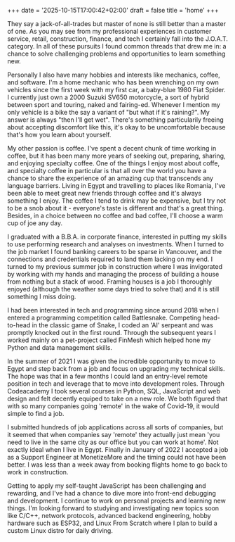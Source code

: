 +++
date = '2025-10-15T17:00:42+02:00'
draft = false
title = 'home'
+++

They say a jack-of-all-trades but master of none is still better than a master of one. As you may see from my professional experiences in customer service, retail, construction, finance, and tech I certainly fall into the J.O.A.T. category. In all of these pursuits I found common threads that drew me in: a chance to solve challenging problems and opportunities to learn something new.


Personally I also have many hobbies and interests like mechanics, coffee, and software. I'm a home mechanic who has been wrenching on my own vehicles since the first week with my first car, a baby-blue 1980 Fiat Spider. I currently just own a 2000 Suzuki SV650 motorcycle, a sort of hybrid between sport and touring, naked and fairing-ed. Whenever I mention my only vehicle is a bike the say a variant of "but what if it's raining?". My answer is always "then I'll get wet". There's something particularily freeing about accepting discomfort like this, it's okay to be uncomfortable because that's how you learn about yourself.


My other passion is coffee. I've spent a decent chunk of time working in coffee, but it has been many more years of seeking out, preparing, sharing, and enjoying specialty coffee. One of the things I enjoy most about coffe, and specialty coffee in particular is that all over the world you have a chance to share the experience of an amazing cup that transcends any language barriers. Living in Egypt and travelling to places like Romania, I've been able to meet great new friends through coffee and it's always something I enjoy. The coffee I tend to drink may be expensive, but I try not to be a snob about it - everyone's taste is different and that's a great thing. Besides, in a choice between no coffee and bad coffee, I'll choose a warm cup of joe any day.


I graduated with a B.B.A. in corporate finance, interested in putting my skills to use performing research and analyses on investments. When I turned to the job market I found banking careers to be sparse in Vancouver, and the connections and credentials required to land them lacking on my end. I turned to my previous summer job in construction where I was invigorated by working with my hands and managing the process of building a house from nothing but a stack of wood. Framing houses is a job I thoroughly enjoyed (although the weather some days tried to solve that) and it is still something I miss doing.


I had been interested in tech and programming since around 2018 when I entered a programming competition called Battlesnake. Competing head-to-head in the classic game of Snake, I coded an 'AI' serpeant and was promptly knocked out in the first round. Through the subsequent years I worked mainly on a pet-project called FinMesh which helped hone my Python and data management skills.


In the summer of 2021 I was given the incredible opportunity to move to Egypt and step back from a job and focus on upgrading my technical skills. The hope was that in a few months I could land an entry-level remote position in tech and leverage that to move into development roles. Through Codeacademy I took several courses in Python, SQL, JavaScript and web design and felt decently equiped to take on a new role. We both figured that with so many companies going 'remote' in the wake of Covid-19, it would simple to find a job.


I submitted hundreds of job applications across all sorts of companies, but it seemed that when companies say 'remote' they actually just mean 'you need to live in the same city as our office but you can work at home'. Not exactly ideal when I live in Egypt. Finally in January of 2022 I accepted a job as a Support Engineer at MonetizeMore and the timing could not have been better. I was less than a week away from booking flights home to go back to work in construction.


Getting to apply my self-taught JavaScript has been challenging and rewarding, and I've had a chance to dive more into front-end debugging and development. I continue to work on personal projects and learning new things. I'm looking forward to studying and investigating new topics soon like C/C++, network protocols, advanced backend engineering, hobby hardware such as ESP32, and Linux From Scratch where I plan to build a custom Linux distro for daily driving. 
